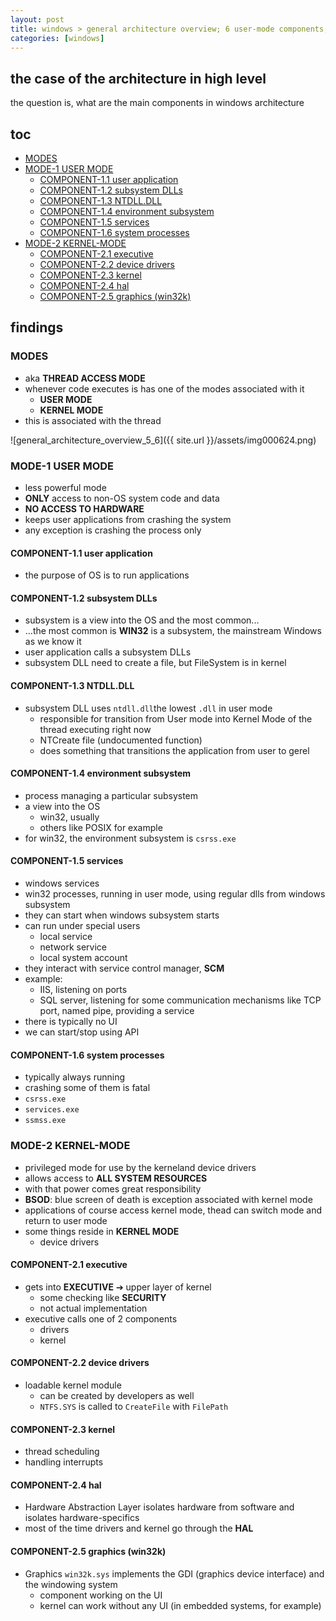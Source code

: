 ```yaml
---
layout: post
title: windows > general architecture overview; 6 user-mode components; 5 kernel-mode components
categories: [windows]
---
```


## the case	of the architecture in high level
the question is, what are the main components in windows architecture

## toc
<!-- TOC -->

- [MODES](#modes)
- [MODE-1 USER MODE](#mode-1-user-mode)
    - [COMPONENT-1.1 user application](#component-11-user-application)
    - [COMPONENT-1.2 subsystem DLLs](#component-12-subsystem-dlls)
    - [COMPONENT-1.3 NTDLL.DLL](#component-13-ntdlldll)
    - [COMPONENT-1.4 environment subsystem](#component-14-environment-subsystem)
    - [COMPONENT-1.5 services](#component-15-services)
    - [COMPONENT-1.6 system processes](#component-16-system-processes)
- [MODE-2 KERNEL-MODE](#mode-2-kernel-mode)
    - [COMPONENT-2.1 executive](#component-21-executive)
    - [COMPONENT-2.2 device drivers](#component-22-device-drivers)
    - [COMPONENT-2.3 kernel](#component-23-kernel)
    - [COMPONENT-2.4 hal](#component-24-hal)
    - [COMPONENT-2.5 graphics (win32k)](#component-25-graphics-win32k)

<!-- /TOC -->

## findings
### MODES
* aka **THREAD ACCESS MODE**
* whenever code executes is has one of the modes associated with it
    * **USER MODE**
    * **KERNEL MODE**
* this is associated with the thread    

![general_architecture_overview_5_6]({{ site.url }}/assets/img000624.png)

### MODE-1 USER MODE
* less powerful mode
* **ONLY** access to non-OS system code and data
* **NO ACCESS TO HARDWARE**
* keeps user applications from crashing the system
* any exception is crashing the process only

#### COMPONENT-1.1 user application
* the purpose of OS is to run applications

#### COMPONENT-1.2 subsystem DLLs
* subsystem is a view into the OS and the most common...
* ...the most common is **WIN32** is a subsystem, the mainstream Windows as we know it
* user application calls a subsystem DLLs
* subsystem DLL need to create a file, but FileSystem is in kernel

#### COMPONENT-1.3 NTDLL.DLL
* subsystem DLL uses `ntdll.dll`the lowest `.dll` in user mode
    * responsible for transition from User mode into Kernel Mode of the thread executing right now
    * NTCreate file (undocumented function)
    * does something that transitions the application from user to gerel

#### COMPONENT-1.4 environment subsystem
* process managing a particular subsystem
* a view into the OS
    * win32, usually
    * others like POSIX for example
* for win32, the environment subsystem is `csrss.exe`

#### COMPONENT-1.5 services
* windows services
* win32 processes, running in user mode, using regular dlls from windows subsystem
* they can start when windows subsystem starts
* can run under special users
    * local service
    * network service
    * local system account
* they interact with service control manager, **SCM**
* example: 
    * IIS, listening on ports
    * SQL server, listening for some communication mechanisms like TCP port, named pipe, providing a service
* there is typically no UI
* we can start/stop using API

#### COMPONENT-1.6 system processes
* typically always running
* crashing some of them is fatal
* `csrss.exe`
* `services.exe`
* `ssmss.exe`

### MODE-2 KERNEL-MODE
* privileged mode for use by the kerneland device drivers
* allows access to **ALL SYSTEM RESOURCES**
* with that power comes great responsibility
* **BSOD**: blue screen of death is exception associated with kernel mode
* applications of course access kernel mode, thead can switch mode and return to user mode
* some things reside in **KERNEL MODE**
    * device drivers

#### COMPONENT-2.1 executive
* gets into **EXECUTIVE** ➔ upper layer of kernel
    * some checking like **SECURITY**
    * not actual implementation
* executive calls one of 2 components
    * drivers
    * kernel

#### COMPONENT-2.2 device drivers
* loadable kernel module
    * can be created by developers as well
    * `NTFS.SYS` is called to `CreateFile` with `FilePath`

#### COMPONENT-2.3 kernel
* thread scheduling
* handling interrupts

#### COMPONENT-2.4 hal
* Hardware Abstraction Layer isolates hardware from software and isolates hardware-specifics
* most of the time drivers and kernel go through the **HAL**

#### COMPONENT-2.5 graphics (win32k)
* Graphics `win32k.sys` implements the GDI (graphics device interface) and the windowing system
    * component working on the UI
    * kernel can work without any UI (in embedded systems, for example)